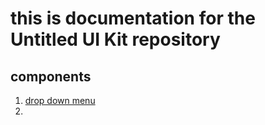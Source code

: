 # this is documentation for the Untitled UI Kit repository

## components
1. [drop down menu](./docs/drop-down-menu.md)
2. []()
